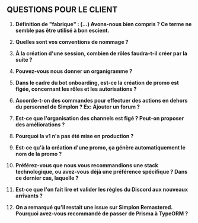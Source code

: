 ## QUESTIONS POUR LE CLIENT

1. **Définition de "fabrique" : (...) Avons-nous bien compris ? Ce terme ne semble pas être utilisé à bon escient.**

2. **Quelles sont vos conventions de nommage ?**

3. **À la création d'une session, combien de rôles faudra-t-il créer par la suite ?**

4. **Pouvez-vous nous donner un organigramme ?**

5. **Dans le cadre du bot onboarding, est-ce la création de promo est figée, concernant les rôles et les autorisations ?**

6. **Accorde-t-on des commandes pour effectuer des actions en dehors du personnel de Simplon ? Ex: Ajouter un forum ?**

7. **Est-ce que l'organisation des channels est figé ? Peut-on proposer des améliorations ?**

8. **Pourquoi la v1 n'a pas été mise en production ?**

9. **Est-ce qu'à la création d'une promo, ça génère automatiquement le nom de la promo ?**

10. **Préférez-vous que nous vous recommandions une stack technologique, ou avez-vous déjà une préférence spécifique ? Dans ce dernier cas, laquelle ?**

11. **Est-ce que l'on fait lire et valider les règles du Discord aux nouveaux arrivants ?**

12. **On a remarqué qu'il restait une issue sur Simplon Remastered. Pourquoi avez-vous recommandé de passer de Prisma à TypeORM ?**
